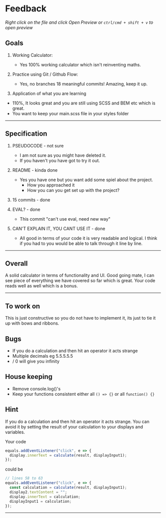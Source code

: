 # Feedback

_Right click on the file and click Open Preview or `ctrl/cmd + shift + v` to open preview_

## Goals

1.  Working Calculator:

    - Yes 100% working calculator which isn't reinventing maths.

2.  Practice using Git / Github Flow:

    - Yes, no branches 18 meaningful commits! Amazing, keep it up.

3.  Application of what you are learning

- 110%, It looks great and you are still using SCSS and BEM etc which is great.
- You want to keep your main.scss file in your styles folder

---

## Specification

1. PSEUDOCODE - not sure

   - I am not sure as you might have deleted it.
   - If you haven't you have got to try it out.

2. README - kinda done

   - Yes you have one but you want add some spiel about the project.
     - How you approached it
     - How you can you get set up with the project?

3. 15 commits - done

4. EVAL? - done

   - This commit "can't use eval, need new way"

5. CAN'T EXPLAIN IT, YOU CANT USE IT - done

   - All good in terms of your code it is very readable and logical. I think if you had to you would be able to talk through it line by line.

---

## Overall

A solid calculator in terms of functionality and UI. Good going mate, I can see piece of everything we have covered so far which is great. Your code reads well as well which is a bonus.

---

## To work on

This is just constructive so you do not have to implement it, its just to tie it up with bows and ribbons.

## Bugs

- If you do a calculation and then hit an operator it acts strange
- Multiple decimals eg 5.5.5.5.5
- / 0 will give you infinity

## House keeping

- Remove console.log()'s
- Keep your functions consistent either all `() => {}` or all `function() {}`

## Hint

If you do a calculation and then hit an operator it acts strange. You can avoid it by setting the result of your calculation to your displays and variables.

Your code

```js
equals.addEventListener("click", e => {
  display.innerText = calculate(result, displayInput1);
});
```

could be

```js
// lines 58 to 63
equals.addEventListener("click", e => {
  const calculation = calculate(result, displayInput1);
  display2.textContent = "";
  display.innerText = calculation;
  displayInput1 = calculation;
});
```

---
